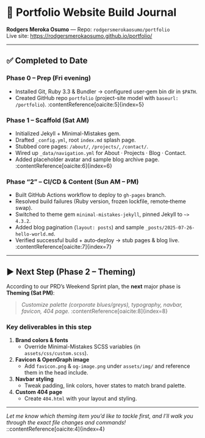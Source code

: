 # 📓 Portfolio Website Build Journal

**Rodgers Meroka Osumo** — Repo: `rodgersmerokaosumo/portfolio`  
Live site: https://rodgersmerokaosumo.github.io/portfolio/

---

## ✅ Completed to Date

### Phase 0 – Prep (Fri evening)
- Installed Git, Ruby 3.3 & Bundler → configured user‐gem bin dir in `$PATH`.  
- Created GitHub repo `portfolio` (project-site model with `baseurl: /portfolio`). :contentReference[oaicite:5]{index=5}

### Phase 1 – Scaffold (Sat AM)
- Initialized Jekyll + Minimal-Mistakes gem.  
- Drafted `_config.yml`, root `index.md` splash page.  
- Stubbed core pages: `/about/`, `/projects/`, `/contact/`.  
- Wired up `_data/navigation.yml` for About · Projects · Blog · Contact.  
- Added placeholder avatar and sample blog archive page. :contentReference[oaicite:6]{index=6}

### Phase “2” – CI/CD & Content (Sun AM – PM)
- Built GitHub Actions workflow to deploy to `gh-pages` branch.  
- Resolved build failures (Ruby version, frozen lockfile, remote‐theme swap).  
- Switched to theme gem `minimal-mistakes-jekyll`, pinned Jekyll to `~> 4.3.2`.  
- Added blog pagination (`layout: posts`) and sample `_posts/2025-07-26-hello-world.md`.  
- Verified successful build + auto‐deploy → stub pages & blog live. :contentReference[oaicite:7]{index=7}

---

## ▶️ Next Step (Phase 2 – Theming)

According to our PRD’s Weekend Sprint plan, the **next** major phase is **Theming (Sat PM)**:  
> *Customize palette (corporate blues/greys), typography, navbar, favicon, 404 page.* :contentReference[oaicite:8]{index=8}

### Key deliverables in this step
1. **Brand colors & fonts**  
   - Override Minimal-Mistakes SCSS variables (in `assets/css/custom.scss`).  
2. **Favicon & OpenGraph image**  
   - Add `favicon.png` & `og-image.png` under `assets/img/` and reference them in the head include.  
3. **Navbar styling**  
   - Tweak padding, link colors, hover states to match brand palette.  
4. **Custom 404 page**  
   - Create `404.html` with your layout and styling.  

---

*Let me know which theming item you’d like to tackle first, and I’ll walk you through the exact file changes and commands!*  
::contentReference[oaicite:4]{index=4}
